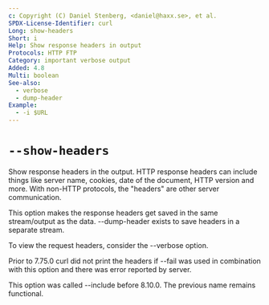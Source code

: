 ```yaml
---
c: Copyright (C) Daniel Stenberg, <daniel@haxx.se>, et al.
SPDX-License-Identifier: curl
Long: show-headers
Short: i
Help: Show response headers in output
Protocols: HTTP FTP
Category: important verbose output
Added: 4.8
Multi: boolean
See-also:
  - verbose
  - dump-header
Example:
  - -i $URL
---
```


# `--show-headers`

Show response headers in the output. HTTP response headers can include things
like server name, cookies, date of the document, HTTP version and more. With
non-HTTP protocols, the "headers" are other server communication.

This option makes the response headers get saved in the same stream/output as
the data. --dump-header exists to save headers in a separate stream.

To view the request headers, consider the --verbose option.

Prior to 7.75.0 curl did not print the headers if --fail was used in
combination with this option and there was error reported by server.

This option was called --include before 8.10.0. The previous name remains
functional.
